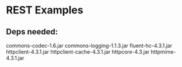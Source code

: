 # REST Examples

## Deps needed:
commons-codec-1.6.jar
commons-logging-1.1.3.jar
fluent-hc-4.3.1.jar
httpclient-4.3.1.jar
httpclient-cache-4.3.1.jar
httpcore-4.3.jar
httpmime-4.3.1.jar
